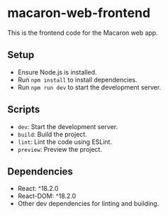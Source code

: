 # macaron-web-frontend

This is the frontend code for the Macaron web app.

## Setup

- Ensure Node.js is installed.
- Run `npm install` to install dependencies.
- Run `npm run dev` to start the development server.

## Scripts

- `dev`: Start the development server.
- `build`: Build the project.
- `lint`: Lint the code using ESLint.
- `preview`: Preview the project.

## Dependencies

- React: ^18.2.0
- React-DOM: ^18.2.0
- Other dev dependencies for linting and building.
